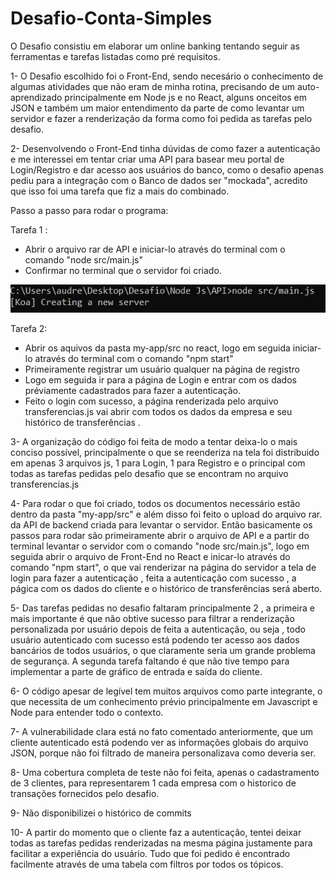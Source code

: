 # Desafio-Conta-Simples

O Desafio consistiu em elaborar um online banking tentando seguir as ferramentas e tarefas listadas como pré requisitos.


1- O Desafio escolhido foi o Front-End, sendo necesário o conhecimento de algumas atividades que não eram de minha rotina, precisando de um auto-aprendizado principalmente em Node js e no React, alguns onceitos em JSON e também um maior entendimento da parte de como levantar um servidor e fazer a renderização da forma como foi pedida as tarefas pelo desafio.

2- Desenvolvendo o Front-End tinha dúvidas de como fazer a autenticação e me interessei em tentar criar uma API para basear meu portal de Login/Registro e dar acesso aos usuários do banco, como o desafio apenas pediu para a integração com o Banco de dados ser "mockada", acredito que isso foi uma tarefa que fiz a mais do combinado.

Passo a passo para rodar o programa:

Tarefa 1 :
- Abrir o arquivo rar de API e iniciar-lo através do terminal com o comando  "node src/main.js"
- Confirmar no terminal que o servidor foi criado.

<p align="center">
  <img src="figura1.png" >
</p>

Tarefa 2:
- Abrir os aquivos da pasta  my-app/src no react, logo em seguida iniciar-lo através do terminal com o comando "npm start"
- Primeiramente registrar um usuário qualquer na página de registro
- Logo em seguida ir para a página de Login e entrar com os dados préviamente cadastrados para fazer a autenticação.
- Feito o login com sucesso, a página renderizada pelo arquivo transferencias.js vai abrir com todos os dados da empresa e seu histórico de transferências .





3- A organização do código foi feita de modo a tentar deixa-lo o mais conciso possível, principalmente o que se reenderiza na tela foi distribuido em apenas 3 arquivos js, 1 para Login, 1 para Registro e o principal com todas as tarefas pedidas pelo desafio que se encontram no arquivo transferencias.js

4- Para rodar o que foi criado, todos os documentos necessário estão dentro da pasta "my-app/src" e além disso foi feito o upload do arquivo rar. da API de backend criada para levantar o servidor. Então basicamente os passos para rodar são primeiramente abrir o arquivo de API e a partir do terminal levantar o servidor com o comando "node src/main.js", logo em seguida abrir o arquivo de Front-End no React e inicar-lo através do comando "npm start", o que vai renderizar na página do servidor a tela de login para fazer a autenticação , feita a autenticação com sucesso , a págica com os dados do cliente e o histórico de transferências será aberto.

5- Das tarefas pedidas no desafio faltaram principalmente 2 , a primeira e mais importante é que não obtive sucesso para filtrar a renderização personalizada por usuário depois de feita a autenticação, ou seja , todo usuário autenticado com sucesso está podendo ter acesso aos dados bancários de todos usuários, o que claramente seria um grande problema de segurança. A segunda tarefa faltando é que não tive tempo para implementar a parte de gráfico de entrada e saída do cliente.

6- O código apesar de legível tem muitos arquivos como parte integrante, o que necessita de um conhecimento prévio principalmente em Javascript e Node para entender todo o contexto.

7- A vulnerabilidade clara está no fato comentado anteriormente, que um cliente autenticado está podendo ver as informações globais do arquivo JSON, porque não foi filtrado de maneira personalizava como deveria ser.

8- Uma cobertura completa de teste não foi feita, apenas o cadastramento de 3 clientes, para representarem 1 cada empresa com o historico de transações fornecidos pelo desafio.

9- Não disponibilizei o histórico de commits

10- A partir do momento que o cliente faz a autenticação, tentei deixar todas as tarefas pedidas renderizadas na mesma página justamente para facilitar a experiência do usuário.
Tudo que foi pedido é encontrado facilmente através de uma tabela com filtros por todos os tópicos.
